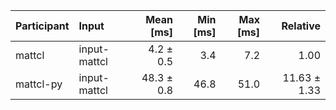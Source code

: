 | Participant | Input | Mean [ms] | Min [ms] | Max [ms] | Relative |
|:---|:---|---:|---:|---:|---:|
| mattcl | input-mattcl | 4.2 ± 0.5 | 3.4 | 7.2 | 1.00 |
| mattcl-py | input-mattcl | 48.3 ± 0.8 | 46.8 | 51.0 | 11.63 ± 1.33 |
